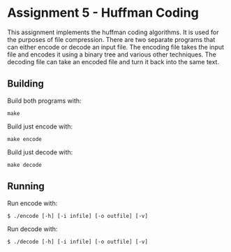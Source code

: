 # Assignment 5 - Huffman Coding

This assignment implements the huffman coding algorithms. It
is used for the purposes of file compression. There are two
separate programs that can either encode or decode an input file.
The encoding file takes the input file and encodes it using a binary
tree and various other techniques. The decoding file can take an
encoded file and turn it back into the same text.

## Building 

Build both programs with:

```
make
```

Build just encode with:

```
make encode
```

Build just decode with:

```
make decode
```

## Running

Run encode with:

```
$ ./encode [-h] [-i infile] [-o outfile] [-v]
```

Run decode with:

```
$ ./decode [-h] [-i infile] [-o outfile] [-v]
```


